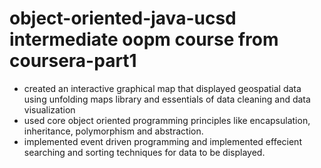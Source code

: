 # object-oriented-java-ucsd intermediate oopm course from coursera-part1
+  created an interactive graphical map that displayed geospatial data using unfolding maps library and essentials of data cleaning and data visualization
+ used core object oriented programming principles like encapsulation, inheritance, polymorphism and abstraction.
+ implemented event driven programming and implemented effecient searching and sorting techniques for data to be displayed.
